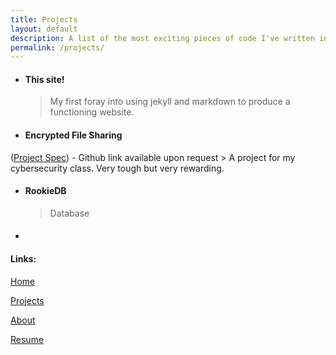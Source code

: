 ```yaml
---
title: Projects
layout: default
description: A list of the most exciting pieces of code I've written in the past two years.
permalink: /projects/
---
```


- #### This site!

    > My first foray into using jekyll and markdown to produce a functioning website.

- #### Encrypted File Sharing
\([Project Spec](https://fa22.cs161.org/proj2/)\) \- Github link available upon request
    > A project for my cybersecurity class. Very tough but very rewarding.

- #### RookieDB

    > Database

- #### 


#### Links:

[Home](https://ekandell.github.io/)

[Projects](https://ekandell.github.io/projects/)

[About](https://ekandell.github.io/about/)

[Resume](https://ekandell.github.io/resume)
